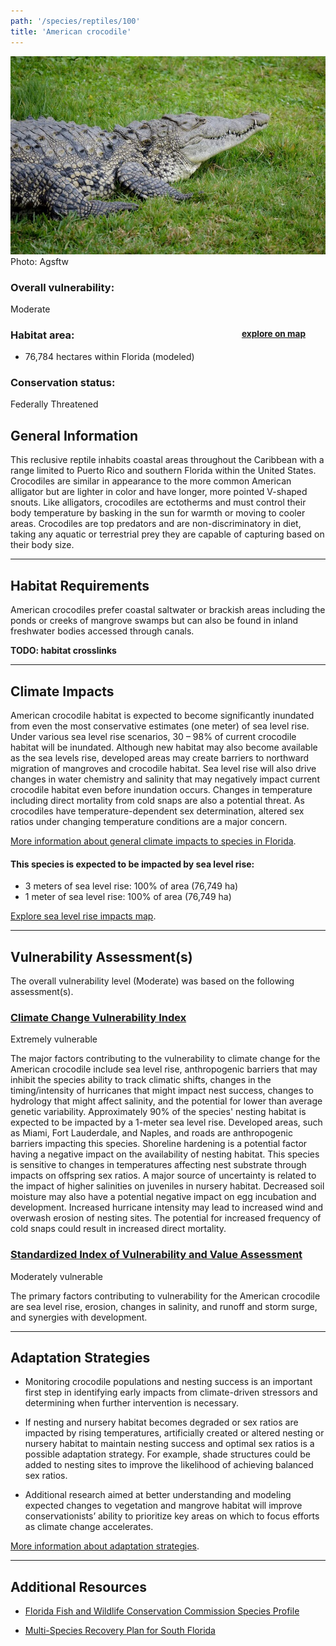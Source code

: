 ```yaml
---
path: '/species/reptiles/100'
title: 'American crocodile'
---
```


<content-header icon="crocodilians" title="American crocodile" subtitle="Crocodylus acutus">
</content-header>

<div id="TopSection">

<div class="header-photo"><img src="100.jpg" alt="Photo for 100"/>
<figcaption>Photo: Agsftw</figcaption></div>

<div>

### Overall vulnerability:

<div class="vulnerability vulnerability-moderate">Moderate</div>

<h3>Habitat area: 
<a href="/species/reptiles/100/map" style="float:right;font-size:smaller;margin-right: 2rem;">
<fa-icon name="map"></fa-icon>
explore on map
</a>
</h3>

-   76,784 hectares within Florida (modeled)


### Conservation status:

Federally Threatened

</div>
</div>

## General Information

This reclusive reptile inhabits coastal areas throughout the Caribbean with a range limited to Puerto Rico and southern Florida within the United States.  Crocodiles are similar in appearance to the more common American alligator but are lighter in color and have longer, more pointed V-shaped snouts.  Like alligators, crocodiles are ectotherms and must control their body temperature by basking in the sun for warmth or moving to cooler areas.  Crocodiles are top predators and are non-discriminatory in diet, taking any aquatic or terrestrial prey they are capable of capturing based on their body size.

<hr />

## Habitat Requirements

American crocodiles prefer coastal saltwater or brackish areas including the ponds or creeks of mangrove swamps but can also be found in inland freshwater bodies accessed through canals.

**TODO: habitat crosslinks**

<hr />

## Climate Impacts

American crocodile habitat is expected to become significantly inundated from even the most conservative estimates (one meter) of sea level rise.  Under various sea level rise scenarios, 30 – 98% of current crocodile habitat will be inundated.  Although new habitat may also become available as the sea levels rise, developed areas may create barriers to northward migration of mangroves and crocodile habitat.  Sea level rise will also drive changes in water chemistry and salinity that may negatively impact current crocodile habitat even before inundation occurs.  Changes in temperature including direct mortality from cold snaps are also a potential threat.  As crocodiles have temperature-dependent sex determination, altered sex ratios under changing temperature conditions are a major concern.

[More information about general climate impacts to species in Florida](/impacts/species).


#### This species is expected to be impacted by sea level rise:

- 3 meters of sea level rise: 100% of area (76,749 ha)
- 1 meter of sea level rise: 100% of area (76,749 ha)

[Explore sea level rise impacts map](/species/reptiles/100/map).


<hr />

## Vulnerability Assessment(s)

The overall vulnerability level (Moderate) was based on the following assessment(s).
#### 
<div class="vulnerability-header">
<h3><a href="/impacts/vulnerability/ccvi">Climate Change Vulnerability Index</a></h3>
<div class="vulnerability vulnerability-extreme">Extremely vulnerable</div>
</div> 

The major factors contributing to the vulnerability to climate change for the American crocodile include sea level rise, anthropogenic barriers that may inhibit the species ability to track climatic shifts, changes in the timing/intensity of hurricanes that might impact nest success, changes to hydrology that might affect salinity, and the potential for lower than average genetic variability.  Approximately 90% of the species' nesting habitat is expected to be impacted by a 1-meter sea level rise.  Developed areas, such as Miami, Fort Lauderdale, and Naples, and roads are anthropogenic barriers impacting this species. Shoreline hardening is a potential factor having a negative impact on the availability of nesting habitat.  This species is sensitive to changes in temperatures affecting nest substrate through impacts on offspring sex ratios.  A major source of uncertainty is related to the impact of higher salinities on juveniles in nursery habitat. Decreased soil moisture may also have a potential negative impact on egg incubation and development.  Increased hurricane intensity may lead to increased wind and overwash erosion of nesting sites.  The potential for increased frequency of cold snaps could result in increased direct mortality.

#### 
<div class="vulnerability-header">
<h3><a href="/impacts/vulnerability/sivva/species">Standardized Index of Vulnerability and Value Assessment</a></h3>
<div class="vulnerability vulnerability-moderate">Moderately vulnerable</div>
</div> 

The primary factors contributing to vulnerability for the American crocodile are sea level rise, erosion, changes in salinity, and runoff and storm surge, and synergies with development.


<hr />

## Adaptation Strategies

- Monitoring crocodile populations and nesting success is an important first step in identifying early impacts from climate-driven stressors and determining when further intervention is necessary.

- If nesting and nursery habitat becomes degraded or sex ratios are impacted by rising temperatures, artificially created or altered nesting or nursery habitat to maintain nesting success and optimal sex ratios is a possible adaptation strategy.  For example, shade structures could be added to nesting sites to improve the likelihood of achieving balanced sex ratios.

- Additional research aimed at better understanding and modeling expected changes to vegetation and mangrove habitat will improve conservationists’ ability to prioritize key areas on which to focus efforts as climate change accelerates.

[More information about adaptation strategies](/strategies).

<hr />


## Additional Resources

- [Florida Fish and Wildlife Conservation Commission Species Profile](https://myfwc.com/wildlifehabitats/profiles/reptiles/alligator/)

- [Multi-Species Recovery Plan for South Florida](https://ecos.fws.gov/docs/recovery_plan/sfl_msrp/SFL_MSRP_Species.pdf)
